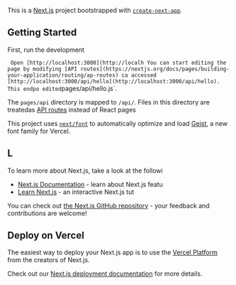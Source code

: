 This is a [Next.js](https://nextjs.org) project bootstrapped with [`create-next-app`](https://nextjs.org/docs/pages/api-reference/create-next-app).

## Getting Started

First, run the development

`
Open [http://localhost:3000](http://localh
You can start editing the page by modifying
[API routes](https://nextjs.org/docs/pages/building-your-application/routing/ap-routes) ca accessed [http://localhost:3000/api/hello](http://localhost:3000/api/hello). This endpo
edited`pages/api/hello.js`.

The `pages/api` directory is mapped to `/api/`. Files in this directory are treatedas [API routes](https://nextjs.org/docs/pages/building-your-application/routing/api-routes) instead of React pages

This project uses [`next/font`](https://nextjs.org/docs/pages/building-your-application/optimizing/fonts) to automatically optimize and load [Geist](https://vercel.com/font), a new font family for Vercel.

## L
To learn more about Next.js, take a look at the followi
- [Next.js Documentation](https://nextjs.org/docs) - learn about Next.js featu
- [Learn Next.js](https://nextjs.org/learn-pages-router) - an interactive Next.js tut

You can check out [the Next.js GitHub repository](https://github.com/vercel/next.js) - your feedback and contributions are welcome!

## Deploy on Vercel

The easiest way to deploy your Next.js app is to use the [Vercel Platform](https://vercel.com/new?utm_medium=default-template&filter=next.js&utm_source=create-next-app&utm_campaign=create-next-app-readme) from the creators of Next.js.

Check out our [Next.js deployment documentation](https://nextjs.org/docs/pages/building-your-application/deploying) for more details.
